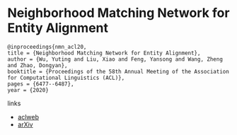 # Neighborhood Matching Network for Entity Alignment

```
@inproceedings{nmn_acl20,
title = {Neighborhood Matching Network for Entity Alignment},
author = {Wu, Yuting and Liu, Xiao and Feng, Yansong and Wang, Zheng and Zhao, Dongyan},
booktitle = {Proceedings of the 58th Annual Meeting of the Association for Computational Linguistics (ACL)},
pages = {6477--6487},
year = {2020}
```

links
- [aclweb](https://www.aclweb.org/anthology/2020.acl-main.578/)
- [arXiv](https://arxiv.org/abs/2005.05607)
